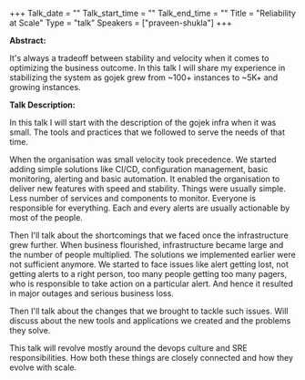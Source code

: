 +++
Talk_date = ""
Talk_start_time = ""
Talk_end_time = ""
Title = "Reliability at Scale"
Type = "talk"
Speakers = ["praveen-shukla"]
+++

<b>Abstract:</b>
<p>It's always a tradeoff between stability and velocity when it comes to optimizing the business outcome. In this talk I will share my experience in stabilizing the system as gojek grew from ~100+ instances to ~5K+ and growing instances.</p>

<b>Talk Description:</b>
<p>In this talk I will start with the description of the gojek infra when it was small. The tools and practices that we followed to serve the needs of that time.</p>

<p>When the organisation was small velocity took precedence. We started adding simple solutions like CI/CD, configuration management, basic monitoring, alerting and basic automation. It enabled the organisation to deliver new features with speed and stability. Things were usually simple. Less number of services and components to monitor. Everyone is responsible for everything. Each and every alerts are usually actionable by most of the people.</p>

<p>Then I'll talk about the shortcomings that we faced once the infrastructure grew further. When business flourished, infrastructure became large and the number of people multiplied. The solutions we implemented earlier were not sufficient anymore. We started to face issues like alert getting lost, not getting alerts to a right person, too many people getting too many pagers, who is responsible to take action on a particular alert. And hence it resulted in major outages and serious business loss.</p>

<p>Then I'll talk about the changes that we brought to tackle such issues. Will discuss about the new tools and applications we created and the problems they solve.</p>

<p>This talk will revolve mostly around the devops culture and SRE responsibilities. How both these things are closely connected and how they evolve with scale.</p>
